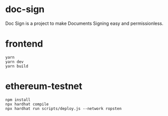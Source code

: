 # doc-sign

Doc Sign is a project to make Documents Signing easy and permissionless.

# frontend

```shell
yarn
yarn dev
yarn build
````

# ethereum-testnet

```shell
npm install
npx hardhat compile
npx hardhat run scripts/deploy.js --network ropsten
```
